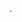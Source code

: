 <!--META {"title":"ESPTool","tags":["software","esp8266"],"createDate":null,"updateDate":1486907507102} -->
.